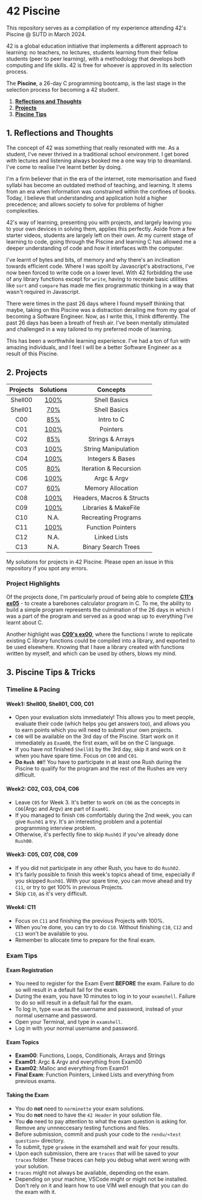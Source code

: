 # 42 Piscine

This repository serves as a compilation of my experience attending 42's Piscine @ SUTD in March 2024.

42 is a global education initiative that implements a different approach to learning: no teachers, no lectures, students learning from their fellow students (peer to peer learning), with a methodology that develops both computing and life skills. 42 is free for whoever is approved in its selection process.

The **Piscine**, a 26-day C programming bootcamp, is the last stage in the selection process for becoming a 42 student.

1. [**Reflections and Thoughts**](#1-reflections-and-thoughts)
2. [**Projects**](#2-projects)
3. [**Piscine Tips**](#3-piscine-tips--tricks)

## 1. Reflections and Thoughts

The concept of 42 was something that really resonated with me. As a student, I've never thrived in a traditional school environment. I get bored with lectures and listening always booked me a one way trip to dreamland. I've come to realise I've learnt better by doing.

I'm a firm believer that in the era of the internet, rote memorisation and fixed syllabi has become an outdated method of teaching, and learning. It stems from an era when information was constrained within the confines of books. Today, I believe that understanding and application hold a higher precedence; and allows society to solve for problems of higher complexities.

42's way of learning, presenting you with projects, and largely leaving you to your own devices in solving them, applies this perfectly. Aside from a few starter videos, students are largely left on their own. At my current stage of learning to code, going through the Piscine and learning C has allowed me a deeper understanding of code and how it interfaces with the computer.

I've learnt of bytes and bits, of memory and why there's an inclination towards efficient code. Where I was spoilt by Javascript's abstractions, I've now been forced to write code on a lower level. With 42 forbidding the use of any library functions except for `write`, having to recreate basic utilities like `sort` and `compare` has made me flex programmatic thinking in a way that wasn't required in Javascript.

There were times in the past 26 days where I found myself thinking that maybe, taking on this Piscine was a distraction derailing me from my goal of becoming a Software Engineer. Now, as I write this, I think differently. The past 26 days has been a breath of fresh air. I've been mentally stimulated and challenged in a way tailored to my preferred mode of learning.

This has been a worthwhile learning experience. I've had a ton of fun with amazing individuals, and I feel I will be a better Software Engineer as a result of this Piscine.

## 2. Projects

| Projects |             Solutions             |         Concepts          |
| :------: | :-------------------------------: | :-----------------------: |
| Shell00  | [100%](./shell-projects/shell00/) |       Shell Basics        |
| Shell01  | [70%](./shell-projects/shell01/)  |       Shell Basics        |
|   C00    |     [85%](./c-projects/c00/)      |        Intro to C         |
|   C01    |     [100%](./c-projects/c01/)     |         Pointers          |
|   C02    |     [85%](./c-projects/c02/)      |     Strings & Arrays      |
|   C03    |     [100%](./c-projects/c03/)     |    String Manipulation    |
|   C04    |     [100%](./c-projects/c04/)     |     Integers & Bases      |
|   C05    |     [80%](./c-projects/c05/)      |   Iteration & Recursion   |
|   C06    |     [100%](./c-projects/c06/)     |        Argc & Argv        |
|   C07    |     [60%](./c-projects/c07/)      |     Memory Allocation     |
|   C08    |     [100%](./c-projects/c08/)     | Headers, Macros & Structs |
|   C09    |     [100%](./c-projects/c09/)     |   Libraries & MakeFile    |
|   C10    |               N.A.                |    Recreating Programs    |
|   C11    |     [100%](./c-projects/c11/)     |     Function Pointers     |
|   C12    |               N.A.                |       Linked Lists        |
|   C13    |               N.A.                |    Binary Search Trees    |

My solutions for projects in 42 Piscine. Please open an issue in this repository if you spot any errors.

### **Project Highlights**

Of the projects done, I'm particularly proud of being able to complete [**C11's ex05**](./c-projects/c11/ex05/) - to create a barebones calculator program in C. To me, the ability to build a simple program represents the culmination of the 26 days in which I was a part of the program and served as a good wrap up to everything I've learnt about C.

Another highlight was [**C09's ex00**](./c-projects/c09/ex00/), where the functions I wrote to replicate existing C library functions could be compiled into a library, and exported to be used elsewhere. Knowing that I have a library created with functions written by myself, and which can be used by others, blows my mind.

## 3. Piscine Tips & Tricks

### **Timeline & Pacing**

#### **Week1:** Shell00, Shell01, C00, C01

- Open your evaluation slots immediately! This allows you to meet people, evaluate their code (which helps you get answers too), and allows you to earn points which you will need to submit your own projects.
- `C00` will be available on the 3rd day of the Piscine. Start work on it immediately as `Exam00`, the first exam, will be on the C language.
- If you have not finished `Shell01` by the 3rd day, skip it and work on it when you have spare time. Focus on `C00` and `C01`.
- **Do `Rush 00`**!! You have to participate in at least one Rush during the Piscine to qualify for the program and the rest of the Rushes are very difficult.

#### **Week2:** C02, C03, C04, C06

- Leave `C05` for Week 3. It's better to work on `C06` as the concepts in `C06`(Argc and Argv) are part of `Exam01`.
- If you managed to finish `C06` comfortably during the 2nd week, you can give `Rush01` a try. It's an interesting problem and a potential programming interview problem.
- Otherwise, it's perfectly fine to skip `Rush01` if you've already done `Rush00`.

#### **Week3:** C05, C07, C08, C09

- If you did not participate in any other Rush, you have to do `Rush02`.
- It's fairly possible to finish this week's topics ahead of time, especially if you skipped `Rush01`. With your spare time, you can move ahead and try `C11`, or try to get 100% in previous Projects.
- Skip `C10`, as it's very difficult.

#### **Week4:** C11

- Focus on `C11` and finishing the previous Projects with 100%.
- When you're done, you can try to do `C10`. Without finishing `C10`, `C12` and `C13` won't be available to you.
- Remember to allocate time to prepare for the final exam.

### **Exam Tips**

#### **Exam Registration**

- You need to register for the Exam Event **BEFORE** the exam. Failure to do so will result in a default fail for the exam.
- During the exam, you have 10 minutes to log in to your `examshell`. Failure to do so will result in a default fail for the exam.
- To log in, type `exam` as the username and password, instead of your normal username and password.
- Open your Terminal, and type in `examshell`.
- Log in with your normal username and password.

#### **Exam Topics**

- **Exam00**: Functions, Loops, Conditionals, Arrays and Strings
- **Exam01**: Argc & Argv and everything from Exam00
- **Exam02**: Malloc and everything from Exam01
- **Final Exam**: Function Pointers, Linked Lists and everything from previous exams.

#### **Taking the Exam**

- You do **not** need to `norminette` your exam solutions.
- You do **not** need to have the `42 Header` in your solution file.
- You **do** need to pay attention to what the exam question is asking for. Remove any unnneccesary testing functions and files.
- Before submission, commit and push your code to the `rendu/<test question>` directory.
- To submit, type `grademe` in the examshell and wait for your results.
- Upon each submission, there are `traces` that will be saved to your `traces` folder. These traces can help you debug what went wrong with your solution.
- `traces` might not always be available, depending on the exam.
- Depending on your machine, VSCode might or might not be installed. Don't rely on it and learn how to use VIM well enough that you can do the exam with it.
